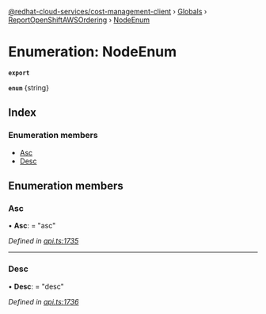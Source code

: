 [@redhat-cloud-services/cost-management-client](../README.md) › [Globals](../globals.md) › [ReportOpenShiftAWSOrdering](../modules/reportopenshiftawsordering.md) › [NodeEnum](reportopenshiftawsordering.nodeenum.md)

# Enumeration: NodeEnum

**`export`** 

**`enum`** {string}

## Index

### Enumeration members

* [Asc](reportopenshiftawsordering.nodeenum.md#asc)
* [Desc](reportopenshiftawsordering.nodeenum.md#desc)

## Enumeration members

###  Asc

• **Asc**: = "asc"

*Defined in [api.ts:1735](https://github.com/RedHatInsights/javascript-clients/blob/master/packages/cost-management/api.ts#L1735)*

___

###  Desc

• **Desc**: = "desc"

*Defined in [api.ts:1736](https://github.com/RedHatInsights/javascript-clients/blob/master/packages/cost-management/api.ts#L1736)*
